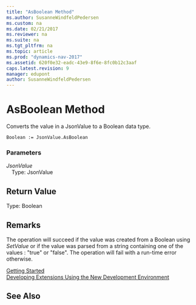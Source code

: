 ```yaml
---
title: "AsBoolean Method"
ms.author: SusanneWindfeldPedersen
ms.custom: na
ms.date: 02/21/2017
ms.reviewer: na
ms.suite: na
ms.tgt_pltfrm: na
ms.topic: article
ms.prod: "dynamics-nav-2017"
ms.assetid: 620f0e32-eadc-43e9-8f6e-8fc0b12c3aaf
caps.latest.revision: 9
manager: edupont
author: SusanneWindfeldPedersen
---
```


# AsBoolean Method

Converts the value in a JsonValue to a Boolean data type.

```
Boolean := JsonValue.AsBoolean
```

### Parameters
*JsonValue*  
&emsp;Type: JsonValue

## Return Value
Type: Boolean

## Remarks
The operation will succeed if the value was created from a Boolean using *SetValue* or if the value was parsed from a string containing one of the values : "true" or "false". The operation will fail with a run-time error otherwise.

[Getting Started](devenv-get-started.md)  
[Developing Extensions Using the New Development Environment](devenv-dev-overview.md)

## See Also
